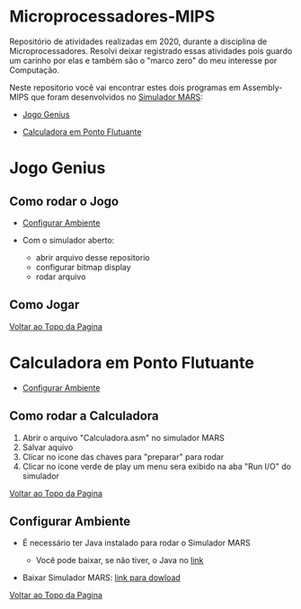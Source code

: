 <a id="topo"></a>
# Microprocessadores-MIPS

Repositório de atividades realizadas em 2020, durante a disciplina de Microprocessadores. Resolvi deixar registrado essas atividades pois 
guardo um carinho por elas e também são o "marco zero" do meu interesse por Computação. 

Neste repositorio você vai encontrar estes dois programas em Assembly-MIPS 
que foram desenvolvidos no [Simulador MARS](http://courses.missouristate.edu/kenvollmar/mars/):

- [Jogo Genius](#jogoGenius)

- [Calculadora em Ponto Flutuante](#calculadora)



<a id="jogoGenius"></a>
# Jogo Genius

## Como rodar o Jogo

- [Configurar Ambiente](#configuracao)

- Com o simulador aberto:
    - abrir arquivo desse repositorio 
    - configurar bitmap display
    - rodar arquivo

## Como Jogar

[Voltar ao Topo da Pagina](#topo)



<a id="calculadora"></a>
# Calculadora em Ponto Flutuante

- [Configurar Ambiente](#configuracao)

## Como rodar a Calculadora

1. Abrir o arquivo "Calculadora.asm" no simulador MARS
2. Salvar aquivo
3. Clicar no icone das chaves para "preparar" para rodar
4. Clicar no icone verde de play um menu sera exibido na aba "Run I/O" do simulador


[Voltar ao Topo da Pagina](#topo)



<a id="configuracao"></a>
## Configurar Ambiente

- É necessário ter Java instalado para rodar o Simulador MARS 
    - Você pode baixar, se não tiver, o Java no [link](https://www.java.com/pt-BR/download/manual.jsp)

- Baixar Simulador MARS: [link para dowload](https://courses.missouristate.edu/KenVollmar/mars/download.htm)

[Voltar ao Topo da Pagina](#topo)
